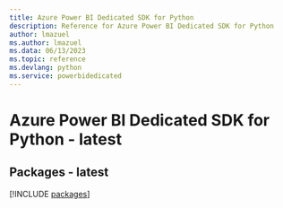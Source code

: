 ```yaml
---
title: Azure Power BI Dedicated SDK for Python
description: Reference for Azure Power BI Dedicated SDK for Python
author: lmazuel
ms.author: lmazuel
ms.data: 06/13/2023
ms.topic: reference
ms.devlang: python
ms.service: powerbidedicated
---
```

# Azure Power BI Dedicated SDK for Python - latest
## Packages - latest
[!INCLUDE [packages](power-bi-dedicated-index.md)]